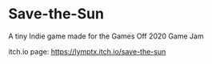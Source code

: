 # Save-the-Sun
A tiny Indie game made for the Games Off 2020 Game Jam

itch.io page: https://lymptx.itch.io/save-the-sun
